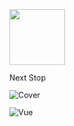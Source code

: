 <img src="/app/assets/images/gifs/gamer_bonhomme.gif" width="100" height="100">

Next Stop

![Cover](/app/assets/images/cover.png)

![Vue](/app/assets/images/vue-éclatée.png)
